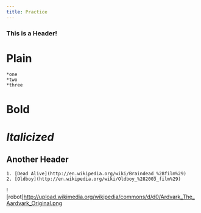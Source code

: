 ```yaml
---
title: Practice
---
```


### This is a Header! 

# Plain
	*one
	*two
	*three
# __Bold__
# _Italicized_

## Another Header
	1. [Dead Alive](http://en.wikipedia.org/wiki/Braindead_%28film%29)
	2. [Oldboy](http://en.wikipedia.org/wiki/Oldboy_%282003_film%29)

![robot]http://upload.wikimedia.org/wikipedia/commons/d/d0/Ardvark_The_Aardvark_Original.png